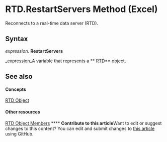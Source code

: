 
# RTD.RestartServers Method (Excel)

Reconnects to a real-time data server (RTD).


## Syntax

 _expression_. **RestartServers**

 _expression_A variable that represents a  ** [RTD](50f289c3-081b-108b-2fee-c4069a04a8e7.md)** object.


## See also


#### Concepts


 [RTD Object](50f289c3-081b-108b-2fee-c4069a04a8e7.md)
#### Other resources


 [RTD Object Members](1705c237-1286-816d-a363-982c53542af1.md)
****   **Contribute to this article**Want to edit or suggest changes to this content? You can edit and submit changes to  [this article](https://github.com/jhershey00/VBA_Excel_Test/OpenXMLCon/articles/ae3b3b50-63a3-1e7e-7f34-4d50770020ee.md) using GitHub.

